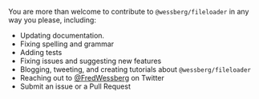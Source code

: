 You are more than welcome to contribute to `@wessberg/fileloader` in any way you please, including:

- Updating documentation.
- Fixing spelling and grammar
- Adding tests
- Fixing issues and suggesting new features
- Blogging, tweeting, and creating tutorials about `@wessberg/fileloader`
- Reaching out to [@FredWessberg](https://twitter.com/FredWessberg) on Twitter
- Submit an issue or a Pull Request
